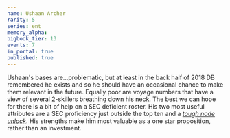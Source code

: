 ```yaml
---
name: Ushaan Archer
rarity: 5
series: ent
memory_alpha:
bigbook_tier: 13
events: 7
in_portal: true
published: true
---
```


Ushaan's bases are...problematic, but at least in the back half of 2018 DB remembered he exists and so he should have an occasional chance to make them relevant in the future. Equally poor are voyage numbers that have a view of several 2-skillers breathing down his neck. The best we can hope for there is a bit of help on a SEC deficient roster. His two most useful attributes are a SEC proficiency just outside the top ten and a [_tough node unlock_](https://stt.wiki/wiki/Serious_Business). His strengths make him most valuable as a one star proposition, rather than an investment.
